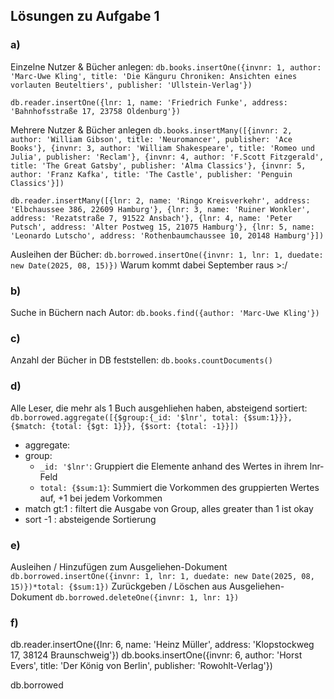 ## Lösungen zu Aufgabe 1
### a)
Einzelne Nutzer & Bücher anlegen: 
`db.books.insertOne({invnr: 1, author: 'Marc-Uwe Kling', title: 'Die Känguru Chroniken: Ansichten eines vorlauten Beuteltiers', publisher: 'Ullstein-Verlag'})`

`db.reader.insertOne({lnr: 1, name: 'Friedrich Funke', address: 'Bahnhofsstraße 17, 23758 Oldenburg'})`

Mehrere Nutzer & Bücher anlegen
`db.books.insertMany([{invnr: 2, author: 'William Gibson', title: 'Neuromancer', publisher: 'Ace Books'}, {invnr: 3, author: 'William Shakespeare', title: 'Romeo und Julia', publisher: 'Reclam'}, {invnr: 4, author: 'F.Scott Fitzgerald', title: 'The Great Gatsby', publisher: 'Alma Classics'}, {invnr: 5, author: 'Franz Kafka', title: 'The Castle', publisher: 'Penguin Classics'}])`

`db.reader.insertMany([{lnr: 2, name: 'Ringo Kreisverkehr', address: 'Elbchaussee 386, 22609 Hamburg'}, {lnr: 3, name: 'Ruiner Wonkler', address: 'Rezatstraße 7, 91522 Ansbach'}, {lnr: 4, name: 'Peter Putsch', address: 'Alter Postweg 15, 21075 Hamburg'}, {lnr: 5, name: 'Leonardo Lutscho', address: 'Rothenbaumchaussee 10, 20148 Hamburg'}])`

Ausleihen der Bücher:
`db.borrowed.insertOne({invnr: 1, lnr: 1, duedate: new Date(2025, 08, 15)})` Warum kommt dabei September raus >:/

### b)
Suche in Büchern nach Autor:
`db.books.find({author: 'Marc-Uwe Kling'})`  

### c)
Anzahl der Bücher in DB feststellen:
`db.books.countDocuments()`

### d)
Alle Leser, die mehr als 1 Buch ausgehliehen haben, absteigend sortiert: 
`db.borrowed.aggregate([{$group:{_id: '$lnr', total: {$sum:1}}}, {$match: {total: {$gt: 1}}}, {$sort: {total: -1}}])`
* aggregate: 
* group: 
    * `_id: '$lnr'`: Gruppiert die Elemente anhand des Wertes in ihrem lnr-Feld 
    * `total: {$sum:1}`: Summiert die Vorkommen des gruppierten Wertes auf, +1 bei jedem Vorkommen 
* match gt:1 : filtert die Ausgabe von Group, alles greater than 1 ist okay
* sort -1 : absteigende Sortierung

### e)
Ausleihen / Hinzufügen zum Ausgeliehen-Dokument
`db.borrowed.insertOne({invnr: 1, lnr: 1, duedate: new Date(2025, 08, 15)})*total: {$sum:1})` 
Zurückgeben / Löschen aus Ausgeliehen-Dokument
`db.borrowed.deleteOne({invnr: 1, lnr: 1})`

### f)
db.reader.insertOne({lnr: 6, name: 'Heinz Müller', address: 'Klopstockweg 17, 38124 Braunschweig'})
db.books.insertOne({invnr: 6, author: 'Horst Evers', title: 'Der König von Berlin', publisher: 'Rowohlt-Verlag'})

db.borrowed
